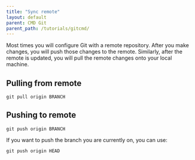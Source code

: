 ```yaml
---
title: "Sync remote"
layout: default
parent: CMD Git
parent_path: /tutorials/gitcmd/
---
```

Most times you will configure Git with a remote repository. After you make changes, you will push those changes to the remote. Similarly, after the remote is updated, you will pull the remote changes onto your local machine.

## Pulling from remote
```
git pull origin BRANCH
```

## Pushing to remote
```
git push origin BRANCH
```

If you want to push the branch you are currently on, you can use:
```
git push origin HEAD
```